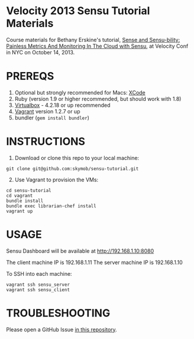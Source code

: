 Velocity 2013 Sensu Tutorial Materials
======================================

Course materials for Bethany Erskine's tutorial, [Sense and Sensu-bility: Painless Metrics And Monitoring In The Cloud with Sensu](http://velocityconf.com/velocityny2013/public/schedule/detail/30079), at Velocity Conf in NYC on October 14, 2013.

PREREQS
===========
1. Optional but strongly recommended for Macs: [XCode](https://itunes.apple.com/us/app/xcode/id497799835?mt=12) 
2. Ruby (version 1.9 or higher recommended, but should work with 1.8)
3. [Virtualbox](https://www.virtualbox.org/wiki/Downloads) - 4.2.18 or up recommended
4. [Vagrant](http://downloads.vagrantup.com/) version 1.2.7 or up
5. bundler (`gem install bundler`)

INSTRUCTIONS
============
1. Download or clone this repo to your local machine:
```
git clone git@github.com:skymob/sensu-tutorial.git
```

2. Use Vagrant to provision the VMs:
```
cd sensu-tutorial
cd vagrant
bundle install
bundle exec librarian-chef install
vagrant up
```

USAGE
======
Sensu Dashboard will be available at http://192.168.1.10:8080

  The client machine IP is 192.168.1.11
  The server machine IP is 192.168.1.10

To SSH into each machine:
```
vagrant ssh sensu_server
vagrant ssh sensu_client
```

TROUBLESHOOTING
===============
Please open a GitHub Issue [in this repository](https://github.com/skymob/sensu-tutorial/issues/).
